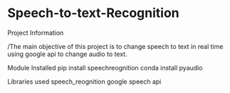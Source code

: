 # Speech-to-text-Recognition

Project Information

/The main objective of this project is to change speech to text in real time using google api to change audio to text.

Module Installed
pip install speechreognition
conda install pyaudio

Libraries used
speech_reognition
google speech api
